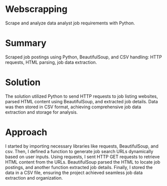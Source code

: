 # Webscrapping
Scrape and analyze data analyst job requirements with Python.

# Summary

Scraped job postings using Python, BeautifulSoup, and CSV handling: HTTP requests, HTML parsing, job data extraction.

# Solution

The solution utilized Python to send HTTP requests to job listing websites, parsed HTML content using BeautifulSoup, and extracted job details. Data was then stored in CSV format, achieving comprehensive job data extraction and storage for analysis.


# Approach

I started by importing necessary libraries like requests, BeautifulSoup, and csv. Then, I defined a function to generate job search URLs dynamically based on user inputs. Using requests, I sent HTTP GET requests to retrieve HTML content from the URLs. BeautifulSoup parsed the HTML to locate job postings, and another function extracted job details. Finally, I stored the data in a CSV file, ensuring the project achieved seamless job data extraction and organization.  
